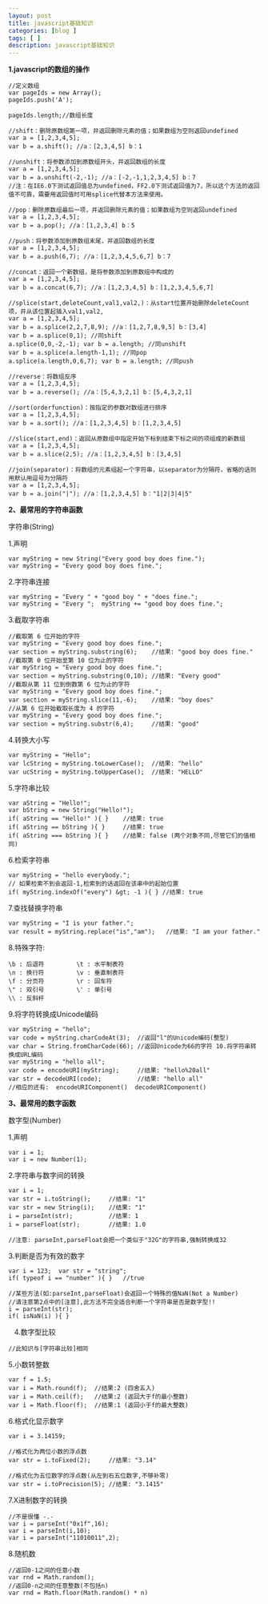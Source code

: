 ```yaml
---
layout: post
title: javascript基础知识
categories: [blog ]
tags: [ ]
description: javascript基础知识
---
```


**1.javascript的数组的操作**

	//定义数组
	var pageIds = new Array();
	pageIds.push('A');

	pageIds.length;//数组长度

	//shift：删除原数组第一项，并返回删除元素的值；如果数组为空则返回undefined
	var a = [1,2,3,4,5];
	var b = a.shift(); //a：[2,3,4,5] b：1

	//unshift：将参数添加到原数组开头，并返回数组的长度
	var a = [1,2,3,4,5];
	var b = a.unshift(-2,-1); //a：[-2,-1,1,2,3,4,5] b：7
	//注：在IE6.0下测试返回值总为undefined，FF2.0下测试返回值为7，所以这个方法的返回值不可靠，需要用返回值时可用splice代替本方法来使用。

	//pop：删除原数组最后一项，并返回删除元素的值；如果数组为空则返回undefined
	var a = [1,2,3,4,5];
	var b = a.pop(); //a：[1,2,3,4] b：5

	//push：将参数添加到原数组末尾，并返回数组的长度
	var a = [1,2,3,4,5];
	var b = a.push(6,7); //a：[1,2,3,4,5,6,7] b：7

	//concat：返回一个新数组，是将参数添加到原数组中构成的
	var a = [1,2,3,4,5];
	var b = a.concat(6,7); //a：[1,2,3,4,5] b：[1,2,3,4,5,6,7]

	//splice(start,deleteCount,val1,val2,)：从start位置开始删除deleteCount项，并从该位置起插入val1,val2,
	var a = [1,2,3,4,5];
	var b = a.splice(2,2,7,8,9); //a：[1,2,7,8,9,5] b：[3,4]
	var b = a.splice(0,1); //同shift
	a.splice(0,0,-2,-1); var b = a.length; //同unshift
	var b = a.splice(a.length-1,1); //同pop
	a.splice(a.length,0,6,7); var b = a.length; //同push

	//reverse：将数组反序
	var a = [1,2,3,4,5];
	var b = a.reverse(); //a：[5,4,3,2,1] b：[5,4,3,2,1]

	//sort(orderfunction)：按指定的参数对数组进行排序
	var a = [1,2,3,4,5];
	var b = a.sort(); //a：[1,2,3,4,5] b：[1,2,3,4,5]

	//slice(start,end)：返回从原数组中指定开始下标到结束下标之间的项组成的新数组
	var a = [1,2,3,4,5];
	var b = a.slice(2,5); //a：[1,2,3,4,5] b：[3,4,5]

	//join(separator)：将数组的元素组起一个字符串，以separator为分隔符，省略的话则用默认用逗号为分隔符
	var a = [1,2,3,4,5];
	var b = a.join("|"); //a：[1,2,3,4,5] b："1|2|3|4|5"

**2、最常用的字符串函数**

字符串(String) 

1.声明 

	var myString = new String("Every good boy does fine."); 
	var myString = "Every good boy does fine."; 

2.字符串连接

	var myString = "Every " + "good boy " + "does fine."; 
	var myString = "Every ";  myString += "good boy does fine."; 

3.截取字符串

	//截取第 6 位开始的字符 
	var myString = "Every good boy does fine."; 
	var section = myString.substring(6);    //结果: "good boy does fine." 
	//截取第 0 位开始至第 10 位为止的字符 
	var myString = "Every good boy does fine."; 
	var section = myString.substring(0,10); //结果: "Every good" 
	//截取从第 11 位到倒数第 6 位为止的字符 
	var myString = "Every good boy does fine."; 
	var section = myString.slice(11,-6);    //结果: "boy does" 
	//从第 6 位开始截取长度为 4 的字符 
	var myString = "Every good boy does fine."; 
	var section = myString.substr(6,4);     //结果: "good" 

4.转换大小写 

	var myString = "Hello"; 
	var lcString = myString.toLowerCase();  //结果: "hello" 
	var ucString = myString.toUpperCase();  //结果: "HELLO" 

5.字符串比较 

	var aString = "Hello!"; 
	var bString = new String("Hello!"); 
	if( aString == "Hello!" ){ }    //结果: true 
	if( aString == bString ){ }     //结果: true 
	if( aString === bString ){ }    //结果: false (两个对象不同,尽管它们的值相同) 

6.检索字符串 

	var myString = "hello everybody."; 
	// 如果检索不到会返回-1,检索到的话返回在该串中的起始位置 
	if( myString.indexOf("every") &gt; -1 ){ } //结果: true 

7.查找替换字符串 

	var myString = "I is your father."; 
	var result = myString.replace("is","am");   //结果: "I am your father." 

8.特殊字符: 

	\b : 后退符         \t : 水平制表符 
	\n : 换行符         \v : 垂直制表符 
	\f : 分页符         \r : 回车符 
	\" : 双引号         \' : 单引号 
	\\ : 反斜杆 

9.将字符转换成Unicode编码 

	var myString = "hello"; 
	var code = myString.charCodeAt(3);  //返回"l"的Unicode编码(整型) 
	var char = String.fromCharCode(66); //返回Unicode为66的字符 10.将字符串转换成URL编码 
	var myString = "hello all"; 
	var code = encodeURI(myString);     //结果: "hello%20all" 
	var str = decodeURI(code);          //结果: "hello all" 
	//相应的还有:  encodeURIComponent()  decodeURIComponent()

**3、最常用的数字函数**

数字型(Number)

1.声明 

	var i = 1; 
	var i = new Number(1); 

2.字符串与数字间的转换 

	var i = 1; 
	var str = i.toString();     //结果: "1" 
	var str = new String(i);    //结果: "1" 
	i = parseInt(str);          //结果: 1 
	i = parseFloat(str);        //结果: 1.0 
	
	//注意: parseInt,parseFloat会把一个类似于"32G"的字符串,强制转换成32 

3.判断是否为有效的数字 

	var i = 123;  var str = "string"; 
	if( typeof i == "number" ){ }   //true 
	
	//某些方法(如:parseInt,parseFloat)会返回一个特殊的值NaN(Not a Number) 
	//请注意第2点中的[注意],此方法不完全适合判断一个字符串是否是数字型!! 
	i = parseInt(str); 
	if( isNaN(i) ){ } 
  
4.数字型比较 

	//此知识与[字符串比较]相同 

5.小数转整数 

	var f = 1.5; 
	var i = Math.round(f);  //结果:2 (四舍五入) 
	var i = Math.ceil(f);   //结果:2 (返回大于f的最小整数) 
	var i = Math.floor(f);  //结果:1 (返回小于f的最大整数) 

6.格式化显示数字 

	var i = 3.14159; 
	
	//格式化为两位小数的浮点数 
	var str = i.toFixed(2);     //结果: "3.14" 
	
	//格式化为五位数字的浮点数(从左到右五位数字,不够补零) 
	var str = i.toPrecision(5); //结果: "3.1415" 

7.X进制数字的转换 

	//不是很懂 -.- 
	var i = parseInt("0x1f",16); 
	var i = parseInt(i,10); 
	var i = parseInt("11010011",2);

8.随机数 

	//返回0-1之间的任意小数 
	var rnd = Math.random(); 
	//返回0-n之间的任意整数(不包括n)    
	var rnd = Math.floor(Math.random() * n)
